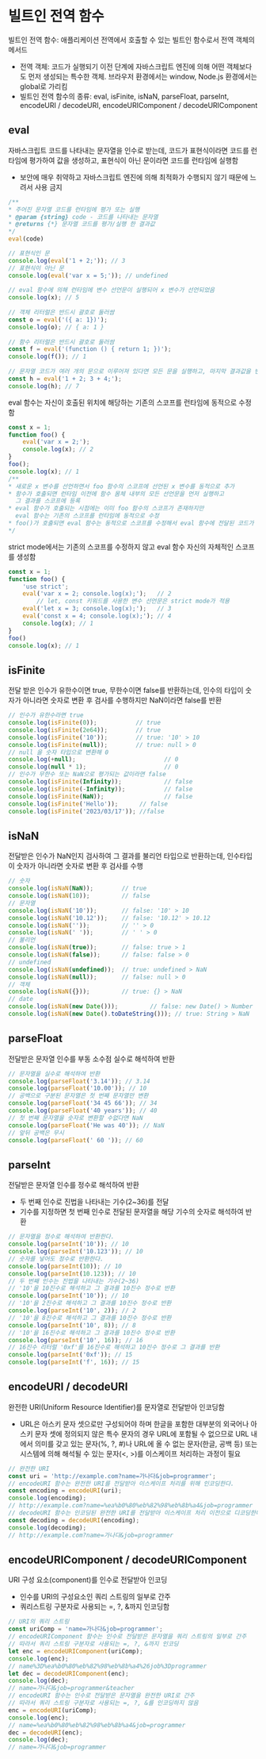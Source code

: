 # 빌트인 전역 함수

빌트인 전역 함수: 애플리케이션 전역에서 호출할 수 있는 빌트인 함수로서 전역 객체의 메서드

- 전역 객체: 코드가 실행되기 이전 단계에 자바스크립트 엔진에 의해 어떤 객체보다도 먼저 생성되는 특수한 객체. 브라우저 환경에서는 window, Node.js 환경에서는 global로 가리킴
- 빌트인 전역 함수의 종류: eval, isFinite, isNaN, parseFloat, parseInt, encodeURI / decodeURI, encodeURIComponent / decodeURIComponent

## eval

자바스크립트 코드를 나타내는 문자열을 인수로 받는데, 코드가 표현식이라면 코드를 런타임에 평가하여 값을 생성하고, 표현식이 아닌 문이라면 코드를 런타임에 실행함

- 보안에 매우 취약하고 자바스크립트 엔진에 의해 최적화가 수행되지 않기 때문에 느려서 사용 금지

```jsx
/**
* 주어진 문자열 코드를 런타임에 평가 또는 실행
* @param {string} code - 코드를 나타내는 문자열
* @returns {*} 문자열 코드를 평가/실행 한 결과값
*/
eval(code)

// 표현식인 문
console.log(eval('1 + 2;')); // 3
// 표현식이 아닌 문
console.log(eval('var x = 5;')); // undefined
 
// eval 함수에 의해 런타임에 변수 선언문이 실행되어 x 변수가 선언되었음
console.log(x); // 5
 
// 객체 리터럴은 반드시 괄호로 둘러쌈
const o = eval('({ a: 1})');
console.log(o); // { a: 1 }
 
// 함수 리터럴은 반드시 괄호로 둘러쌈
const f = eval('(function () { return 1; })');
console.log(f()); // 1
 
// 문자열 코드가 여러 개의 문으로 이루어져 있다면 모든 문을 실행하고, 마지막 결과값을 반환
const h = eval('1 + 2; 3 + 4;');
console.log(h); // 7
```

eval 함수는 자신이 호출된 위치에 해당하는 기존의 스코프를 런타임에 동적으로 수정함

```jsx
const x = 1;
function foo() {
    eval('var x = 2;');
    console.log(x); // 2
}
foo();
console.log(x); // 1
/**
* 새로운 x 변수를 선언하면서 foo 함수의 스코프에 선언된 x 변수를 동적으로 추가
* 함수가 호출되면 런타임 이전에 함수 몸체 내부의 모든 선언문을 먼저 실행하고 
  그 결과를 스코프에 등록
* eval 함수가 호출되는 시점에는 이미 foo 함수의 스코프가 존재하지만 
  eval 함수는 기존의 스코프를 런타임에 동적으로 수정
* foo()가 호출되면 eval 함수는 동적으로 스코프를 수정해서 eval 함수에 전달된 코드가 동작함
*/
```

strict mode에서는 기존의 스코프를 수정하지 않고 eval 함수 자신의 자체적인 스코프를 생성함

```jsx
const x = 1;
function foo() {
    'use strict';
    eval('var x = 2; console.log(x);');   // 2
		// let, const 키워드를 사용한 변수 선언문은 strict mode가 적용
    eval('let x = 3; console.log(x);');   // 3
    eval('const x = 4; console.log(x);'); // 4
    console.log(x); // 1
}
foo()
console.log(x); // 1
```

## isFinite

전달 받은 인수가 유한수이면 true, 무한수이면 false를 반환하는데, 인수의 타입이 숫자가 아니라면 숫자로 변환 후 검사를 수행하지만 NaN이라면 false를 반환

```jsx
// 인수가 유한수라면 true
console.log(isFinite(0));           // true
console.log(isFinite(2e64));        // true
console.log(isFinite('10'));        // true: '10' > 10
console.log(isFinite(null));        // true: null > 0
// null 을 숫자 타입으로 변환해 0
console.log(+null);                         // 0
console.log(null * 1);                      // 0
// 인수가 무한수 또는 NaN으로 평가되는 값이라면 false
console.log(isFinite(Infinity));            // false
console.log(isFinite(-Infinity));           // false
console.log(isFinite(NaN));                 // false
console.log(isFinite('Hello'));      // false
console.log(isFinite('2023/03/17')); //false
```

## isNaN

전달받은 인수가 NaN인지 검사하여 그 결과를 불리언 타입으로 반환하는데, 인수타입이 숫자가 아니라면 숫자로 변환 후 검사를 수행

```jsx
// 숫자
console.log(isNaN(NaN));        // true
console.log(isNaN(10));         // false
// 문자열
console.log(isNaN('10'));       // false: '10' > 10
console.log(isNaN('10.12'));    // false: '10.12' > 10.12
console.log(isNaN(''));         // '' > 0
console.log(isNaN(' '));        // ' ' > 0
// 불리언
console.log(isNaN(true));       // false: true > 1
console.log(isNaN(false));      // false: false > 0
// undefined
console.log(isNaN(undefined));  // true: undefined > NaN
console.log(isNaN(null));       // false: null > 0
// 객체
console.log(isNaN({}));         // true: {} > NaN
// date
console.log(isNaN(new Date()));         // false: new Date() > Number
console.log(isNaN(new Date().toDateString())); // true: String > NaN
```

## parseFloat

전달받은 문자열 인수를 부동 소수점 실수로 해석하여 반환

```jsx
// 문자열을 실수로 해석하여 반환
console.log(parseFloat('3.14')); // 3.14
console.log(parseFloat('10.00')); // 10
// 공백으로 구분된 문자열은 첫 번째 문자열만 변환
console.log(parseFloat('34 45 66')); // 34
console.log(parseFloat('40 years')); // 40
// 첫 번째 문자열을 숫자로 변환할 수없다면 NaN
console.log(parseFloat('He was 40')); // NaN
// 앞뒤 공백은 무시
console.log(parseFloat(' 60 ')); // 60
```

## parseInt

전달받은 문자열 인수를 정수로 해석하여 반환

- 두 번째 인수로 진법을 나타내는 기수(2~36)를 전달
- 기수를 지정하면 첫 번째 인수로 전달된 문자열을 해당 기수의 숫자로 해석하여 반환

```jsx
// 문자열을 정수로 해석하여 반환한다.
console.log(parseInt('10')); // 10
console.log(parseInt('10.123')); // 10
// 숫자를 넣어도 정수로 반환한다.
console.log(parseInt(10)); // 10
console.log(parseInt(10.123)); // 10
// 두 번째 인수는 진법을 나타내는 기수(2~36)
// '10'을 10진수로 해석하고 그 결과를 10진수 정수로 반환
console.log(parseInt('10')); // 10
// '10'을 2진수로 해석하고 그 결과를 10진수 정수로 반환
console.log(parseInt('10', 2)); // 2
// '10'을 8진수로 해석하고 그 결과를 10진수 정수로 반환
console.log(parseInt('10', 8)); // 8
// '10'을 16진수로 해석하고 그 결과를 10진수 정수로 반환
console.log(parseInt('10', 16)); // 16
// 16진수 리터럴 '0xf'를 16진수로 해석하고 10진수 정수로 그 결과를 반환
console.log(parseInt('0xf')); // 15
console.log(parseInt('f', 16)); // 15
```

## **encodeURI / decodeURI**

완전한 URI(Uniform Resource Identifier)를 문자열로 전달받아 인코딩함

- URL은 아스키 문자 셋으로만 구성되어야 하며 한글을 포함한 대부분의 외국어나 아스키 문자 셋에 정의되지 않은 특수 문자의 경우 URL에 포함될 수 없으므로 URL 내에서 의미를 갖고 있는 문자(%, ?, #)나 URL에 올 수 없는 문자(한글, 공백 등) 또는 시스템에 의해 해석될 수 있는 문자(<, >)를 이스케이프 처리하는 과정이 필요

```jsx
// 완전한 URI
const uri = 'http://example.com?name=가나다&job=programmer';
// encodeURI 함수는 완전한 URI를 전달받아 이스케이프 처리를 위해 인코딩한다.
const encoding = encodeURI(uri);
console.log(encoding);
// http://example.com?name=%ea%b0%80%eb%82%98%eb%8b%a4&job=programmer
// decodeURI 함수는 인코딩된 완전한 URI를 전달받아 이스케이프 처리 이전으로 디코딩한다.
const decoding = decodeURI(encoding);
console.log(decoding);
// http://example.com?name=가나다&job=programmer
```

## **encodeURIComponent / decodeURIComponent**

URI 구성 요소(component)를 인수로 전달받아 인코딩

- 인수를 URI의 구성요소인 쿼리 스트링의 일부로 간주
- 쿼리스트링 구분자로 사용되는 =, ?, &까지 인코딩함

```jsx
// URI의 쿼리 스트링
const uriComp = 'name=가나다&job=programmer';
// encodeURIComponent 함수는 인수로 전달받은 문자열을 쿼리 스트링의 일부로 간주
// 따라서 쿼리 스트링 구분자로 사용되는 =, ?, &까지 인코딩
let enc = encodeURIComponent(uriComp);
console.log(enc);
// name%3D%ea%b0%80%eb%82%98%eb%8b%a4%26job%3Dprogrammer
let dec = decodeURIComponent(enc);
console.log(dec);
// name=가나다&job=programmer&teacher
// encodeURI 함수는 인수로 전달받은 문자열을 완전한 URI로 간주
// 따라서 쿼리 스트링 구분자로 사용되는 =, ?, &를 인코딩하지 않음
enc = encodeURI(uriComp);
console.log(enc);
// name=%ea%b0%80%eb%82%98%eb%8b%a4&job=programmer
dec = decodeURI(enc);
console.log(dec);
// name=가나다&job=programmer
```